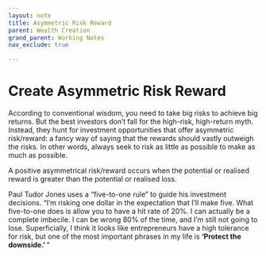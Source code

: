 ```yaml
---
layout: note
title: Asymmetric Risk Reward
parent: Wealth Creation
grand_parent: Working Notes
nav_exclude: true

---
```

# Create Asymmetric Risk Reward
According to conventional wisdom, you need to take big risks to achieve big returns. But the best investors don’t fall for the high-risk, high-return myth. Instead, they hunt for investment opportunities that offer asymmetric risk/reward: a fancy way of saying that the rewards should vastly outweigh the risks. In other words, always seek to risk as little as possible to make as much as possible.

A positive asymmetrical risk/reward occurs when the potential or realised reward is greater than the potential or realised loss.

Paul Tudor Jones uses a “five-to-one rule” to guide his investment decisions. “I’m risking one dollar in the expectation that I’ll make five. What five-to-one does is allow you to have a hit rate of 20%. I can actually be a complete imbecile. I can be wrong 80% of the time, and I’m still not going to lose. Superficially, I think it looks like entrepreneurs have a high tolerance for risk, but one of the most important phrases in my life is **‘Protect the downside.’** ”
